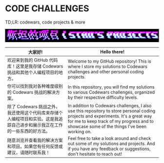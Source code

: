 # CODE CHALLENGES
TD;LR: codewars, code projects & more

![My Projects](https://github.com/munashige/code-challenges/blob/main/readme.gif)

| 大家好! | Hello there! |
|--------|----------------|
| 欢迎来到我的 GitHub 代码库！这里是我存储 Codewars 挑战和其他个人编程项目的地方。 | Welcome to my GitHub repository! This is where I store my solutions to Codewars challenges and other personal coding projects. |
| 你可以找到我对各种难度级别的 Codewars 挑战的解决方案。 | In this repository, you will find my solutions to various Codewars challenges, organized by their respective difficulty levels. |
| 除了 Codewars 挑战之外，我还使用这个代码库来存储个人编程项目和实验。这是我追踪自己进步和展示我正在工作的一些东西的好方法。 | In addition to Codewars challenges, I also use this repository to store personal coding projects and experiments. It's a great way for me to keep track of my progress and to showcase some of the things I've been working on. |
| 随意浏览并查看我的解决方案和项目。如果您有任何反馈或建议，请随时联系我！ | Feel free to take a look around and check out some of my solutions and projects. And if you have any feedback or suggestions, don't hesitate to reach out! |

